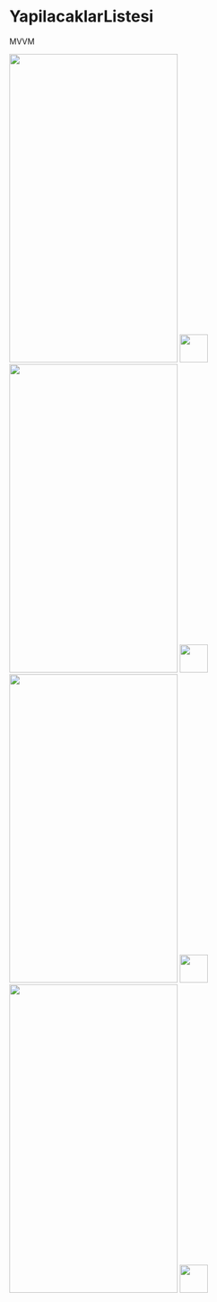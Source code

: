 # YapilacaklarListesi
MVVM
                                                                
                                                                                                
<div align = "center>
  <img src="" width="50"/>
  <img src="https://i.imgur.com/41TO4tz.png" height="550" width="300" / > 
  <img src="" width="50"/>
  <img src="https://i.imgur.com/sySH70O.png" height="550" width="300" />
  <img src="" width="50"/>
                     
  <img src="https://i.imgur.com/UG90Ivh.png" height="550" width="300"/>
  <img src="" width="50"/>
  <img src="https://i.imgur.com/GsIYeDR.png" height="550" width="300"/>
  <img src="" width="50"/>

 </div> 
